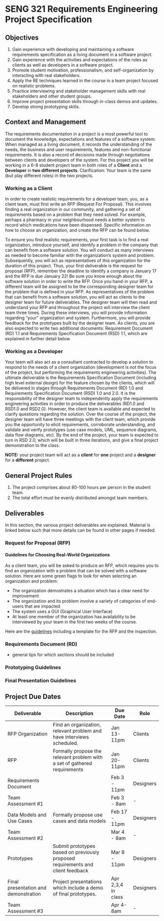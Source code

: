 # SENG 321 Requirements Engineering Project Specification

## Objectives
1.	Gain experience with developing and maintaining a software requirements specification as a living document in a software project.
2.	Gain experience with the activities and expectations of the roles as clients as well as developers in a software project.
5.	Promote student motivation, professionalism, and self-organization by interacting with real stakeholders.
6.	Apply the RE techniques learned in the course in a team project focused on realistic problems.
7.	Practice interviewing and stakeholder management skills with real stakeholders and other student groups.
8.	Improve project presentation skills through in-class demos and updates.
9.	Develop strong prototyping skills.

## Context and Management

The requirements documentation in a project is a most powerful tool to document the knowledge, expectations and features of a software system. When managed as a living document, it records the understanding of the needs, the business and user requirements, features and non-functional requirements. It is also a record of decisions made through negotiations between clients and developers of the system. For this project you will be working in a 6-8 student project team in both roles of a **Client** and a **Developer** in **two different projects**. Clarification: Your team is the same (but play different roles) in the two projects. 

### Working as a Client


In order to create realistic requirements for a developer team, you, as a client team, must first write an RFP (Request For Proposal). This involves finding a real organization in our community, and gathering a set of requirements based on a problem that they need solved. For example, perhaps a pharmacy in your neighbourhood needs a better system to record which medications have been dispensed. Specific information on how to choose an organization, and create the RFP can be found below. 

To ensure you find realistic requirements, your first task is to find a real organization, introduce yourself, and identify a problem in the company that can benefit from a software solution. You will conduct as many interviews as needed to become familiar with the organization’s system and problem. Subsequently, you will act as representatives of this organization for the duration of this project. Thus, your first deliverable is the request for proposal (RFP), remember the deadline to identify a company is January 17 and the RFP is due January 22! Be sure you know enough about the software solution in order to write the RFP. Once you hand-in your RFP, a different team will be assigned to be the corresponding designer team for the problem that is defined in your RFP. As representatives of the problem that can benefit from a software solution, you will act as clients to the designer team for future deliverables. The designer team will then read and understand your RFP and throughout the project will interview the client team three times. During these interviews, you will provide information regarding “your” organization and system. Furthermore, you will provide feedback for the prototypes built by the designer team. As clients, you are also expected to write two additional documents: Requirement Document (RD) 1.1 and Requirements Specification Document (RSD) 1.1, which are explained in further detail below.


### Working as a Developer
Your team will also act as a consultant contracted to develop a solution to respond to the needs of a client organization (development is not the focus of the project, but performing the requirements engineering activities). The ultimate deliverable is the Requirements Specification Document (including high level external design) for the feature chosen by the clients, which will be delivered in stages through Requirements Document (RD) 1.0 and Requirements Specification Document (RSD) 1.0 and 2.0. It is the responsibility of the designer team to independently apply the requirements engineering activities in order to produce the deliverables (RD1.0 and RSD1.0 and RSD2.0). However, the client team is available and expected to clarify questions regarding the solution. Over the course of the project, the designer team will have three meetings with the client team, which provide you the opportunity to elicit requirements, corroborate understanding, and validate and verify prototypes (use case models, UML, sequence diagrams, data flow diagrams, etc). By the end of the project, your team is expected to turn in RSD 2.0, which will be built in three iterations, and give a final project demonstration to the class.


**NOTE:** your project team will act as a **client** for **one** project and a **designer** for a **different** project.

## General Project Rules
1. The project comprises about 80-100 hours per person in the student team.
2. The total effort must be evenly distributed amongst team members. 

## Deliverables
In this section, the various project deliverables are explained. Material is linked below such that more details can be found in other pages if needed. 

### Request for Proposal (RFP)
#### Guidelines for Choosing Real-World Organizations
As a client team, you will be asked to produce an RFP, which requires you to find an organization with a problem that can be solved with a software solution. Here are some green flags to look for when selecting an organization and problem: 

- The organization demostrates a situation which has a clear need for improvement
- The organization and its problem involve a variety of categories of end-users that are impacted
- The system uses a GUI (Graphical User Interface)
- At least one member of the organization has availability to be interviewed by your team in the first two weeks of the course.

Here are the [guidelines](https://github.com/Uvic-SENG321Spring2024/course/blob/main/project/rfp-instructions.md) including a template for the RFP and the inspection. 

### Requirements Document (RD)
- general tips for which sections should be included

### Prototyping Guidelines

### Final Presentation Guidelines
 
## Project Due Dates
| **Deliverable**                      | **Description**                                                                 | **Due Date**    | **Role**  |
|--------------------------------------|---------------------------------------------------------------------------------|-----------------|-----------|
|  RFP Organization                    | Find an organization, relevant problem and have interviews scheduled.           | Jan 13-11pm     | Clients   |
| RFP                                  | Formally propose the relevant problem with a set of gathered requirements       | Jan 20-11pm     | Clients   |
| Requirements Document                | <description>                                                                   | Feb 3 - 11pm    | Designers |
| Team Assessment #1                   | <description>                                                                   | Feb 3 - 8am     | -         |
| Data Models and Use Cases            | Formally propose use cases and data models                                      | Feb 17 - 11pm   | Designers |
| Team Assessment #2                   | <description>                                                                   | Mar 4 - 8am     | -         |
| Prototypes                           | Submit prototypes based on previously proposed requirements and client feedback | Mar 9 - 11pm    | Designers |
| Final presentation and demonstration | Project presentations which include a demo  of final prototypes.                | Apr 2,3,4 in class | Designers |
| Team Assessment #3                   | <description>                                                                   | Apr 4- 8am      | -         |
